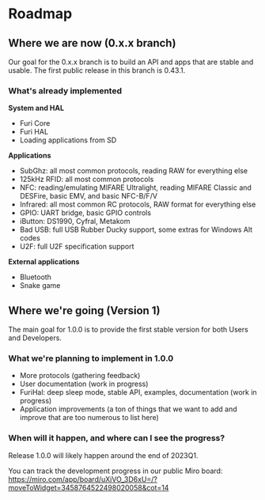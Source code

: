 # Roadmap

## Where we are now (0.x.x branch)

Our goal for the 0.x.x branch is to build an API and apps that are stable and usable. The first public release in this branch is 0.43.1.

### What's already implemented

**System and HAL**

- Furi Core
- Furi HAL
- Loading applications from SD

**Applications**

- SubGhz: all most common protocols, reading RAW for everything else
- 125kHz RFID: all most common protocols
- NFC: reading/emulating MIFARE Ultralight, reading MIFARE Classic and DESFire, basic EMV, and basic NFC-B/F/V
- Infrared: all most common RC protocols, RAW format for everything else
- GPIO: UART bridge, basic GPIO controls
- iButton: DS1990, Cyfral, Metakom
- Bad USB: full USB Rubber Ducky support, some extras for Windows Alt codes
- U2F: full U2F specification support

**External applications**

- Bluetooth
- Snake game

## Where we're going (Version 1)

The main goal for 1.0.0 is to provide the first stable version for both Users and Developers.

### What we're planning to implement in 1.0.0

- More protocols (gathering feedback)
- User documentation (work in progress)
- FuriHal: deep sleep mode, stable API, examples, documentation (work in progress)
- Application improvements (a ton of things that we want to add and improve that are too numerous to list here)

### When will it happen, and where can I see the progress?

Release 1.0.0 will likely happen around the end of 2023Q1.

You can track the development progress in our public Miro board: <https://miro.com/app/board/uXjVO_3D6xU=/?moveToWidget=3458764522498020058&cot=14>
